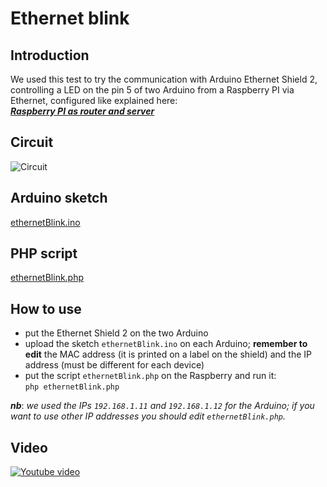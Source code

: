 # Ethernet blink

## Introduction
We used this test to try the communication with Arduino Ethernet Shield 2, controlling a LED on the pin 5 of two Arduino from a Raspberry PI via Ethernet, configured like explained here:  
***[Raspberry PI as router and server](https://github.com/EsperiaPON/Time-Art/blob/master/Various_tests/001_Raspberry_PI_as_router_and_server/README.md)***

## Circuit
![Circuit](https://i.imgur.com/GFU5OVK.png)

## Arduino sketch
[ethernetBlink.ino](https://github.com/EsperiaPON/Time-Art/blob/master/Various_tests/002_Ethernet_blink/ethernetBlink.ino)

## PHP script
[ethernetBlink.php](https://github.com/EsperiaPON/Time-Art/blob/master/Various_tests/002_Ethernet_blink/ethernetBlink.php)

## How to use
* put the Ethernet Shield 2 on the two Arduino
* upload the sketch `ethernetBlink.ino` on each Arduino; **remember to edit** the MAC address (it is printed on a label on the shield) and the IP address (must be different for each device)
* put the script `ethernetBlink.php` on the Raspberry and run it:  
`php ethernetBlink.php`

***nb***: *we used the IPs `192.168.1.11` and `192.168.1.12` for the Arduino; if you want to use other IP addresses you should edit `ethernetBlink.php`.*

## Video
[![Youtube video](https://img.youtube.com/vi/PaozKFauqRA/0.jpg)](https://youtu.be/PaozKFauqRA)
